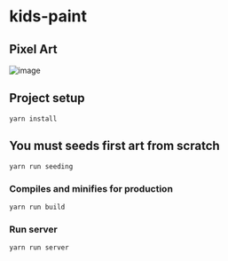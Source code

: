 # kids-paint
## Pixel Art

![image](https://i.imgur.com/mVQX2wU.png)
## Project setup
```
yarn install
```

## You must seeds first art from scratch
```
yarn run seeding
```

### Compiles and minifies for production
```
yarn run build
```

### Run server
```
yarn run server
```
